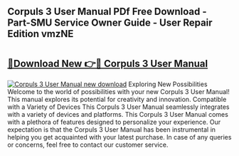 ## Corpuls 3 User Manual PDf Free Download - Part-SMU Service Owner Guide - User Repair Edition vmzNE

# <h2><a href="http://cf22843.oget.top/?id=Corpuls+3+User+Manual">🔗Download New 👉🔴 Corpuls 3 User Manual</a></h2>

[![Corpuls 3 User Manual new download](https://i.imgur.com/5g1atiW.png)](http://cf22843.oget.top/?id=Corpuls+3+User+Manual)
Exploring New Possibilities Welcome to the world of possibilities with your new Corpuls 3 User Manual! This manual explores its potential for creativity and innovation. Compatible with a Variety of Devices This Corpuls 3 User Manual seamlessly integrates with a variety of devices and platforms. This Corpuls 3 User Manual comes with a plethora of features designed to personalize your experience. Our expectation is that the Corpuls 3 User Manual has been instrumental in helping you get acquainted with your latest purchase. In case of any queries or concerns, feel free to contact our customer service.
